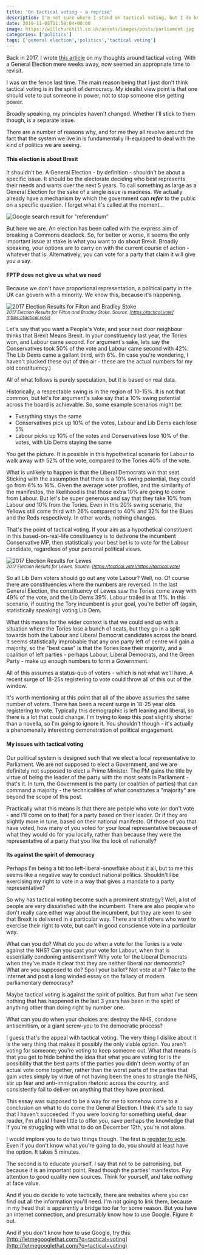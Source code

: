 ```yaml
---
title: 'On tactical voting - a reprise'
description: I'm not sure where I stand on tactical voting, but I do know that we should be talking about it.
date: 2019-11-05T11:58:04+00:00
image: https://willchurchill.co.uk/assets/images/posts/parliament.jpg
categories: ['politics']
tags: ['general election','politics','tactical voting']
---
```

Back in 2017, I wrote [this article](https://blog.politicsmeanspolitics.com/why-im-probably-against-tactical-voting-89590ba368b3) on my thoughts around tactical voting. With a General Election mere weeks away, now seemed an appropriate time to revisit.

I was on the fence last time. The main reason being that I just don't think tactical voting is in the spirit of democracy. My idealist view point is that one should vote to put someone in power, not to stop someone else getting power.

Broadly speaking, my principles haven't changed. Whether I'll stick to them though, is a separate issue.

There are a number of reasons why, and for me they all revolve around the fact that the system we live in is fundamentally ill-equipped to deal with the kind of politics we are seeing.

#### This election is about Brexit

It shouldn't be. A General Election - by definition - shouldn't be about a specific issue. It should be the electorate deciding who best represents their needs and wants over the next 5 years. To call something as large as a General Election for the sake of a single issue is madness. We actually already have a mechanism by which the government can **_refer_** to the public on a specific question. I forget what it's called at the moment...

![Google search result for "referendum"]({{site.url}}/assets/images/posts/image.png)

But here we are. An election has been called with the express aim of breaking a Commons deadlock. So, for better or worse, it seems the only important issue at stake is what you want to do about Brexit. Broadly speaking, your options are to carry on with the current course of action - whatever that is. Alternatively, you can vote for a party that claim it will give you a say. 

#### FPTP does not give us what we need

Because we don't have proportional representation, a political party in the UK can govern with a minority. We know this, because it's happening.

![2017 Election Results for Filton and Bradley Stoke]({{site.url}}/assets/images/posts/image-2.png)
<br><small><em>2017 Election Results for Filton and Bradley Stoke. Source: [https://tactical.vote](https://tactical.vote)</em></small>

Let's say that you want a People's Vote, and your next door neighbour thinks that Brexit Means Brexit. In your constituency last year, the Tories won, and Labour came second. For argument's sake, lets say the Conservatives took 50% of the vote and Labour came second with 42%. The Lib Dems came a gallant third, with 6%. (In case you're wondering, I haven't plucked these out of thin air - these are the actual numbers for my old constituency.)

All of what follows is purely speculation, but it is based on real data.

Historically, a respectable swing is in the region of 10-15%. It is not that common, but let's for argument's sake say that a 10% swing potential across the board is achievable. So, some example scenarios might be:

  * Everything stays the same
  * Conservatives pick up 10% of the votes, Labour and Lib Dems each lose 5%
  * Labour picks up 10% of the votes and Conservatives lose 10% of the votes, with Lib Dems staying the same

You get the picture. It is possible in this hypothetical scenario for Labour to walk away with 52% of the vote, compared to the Tories 40% of the vote.

What is unlikely to happen is that the Liberal Democrats win that seat. Sticking with the assumption that there is a 10% swing potential, they could go from 6% to 16%. Given the average voter profiles, and the similarity of the manifestos, the likelihood is that those extra 10% are going to come from Labour. But let's be super generous and say that they take 10% from Labour _and_ 10% from the Tories. Even in this 20% swing scenario, the Yellows still come third with 26% compared to 40% and 32% for the Blues and the Reds respectively. In other words, nothing changes.

That's the point of tactical voting. If your aim as a hypothetical constituent in this based-on-real-life constituency is to dethrone the incumbent Conservative MP, then statistically your best bet is to vote for the Labour candidate, regardless of your personal political views.

![2017 Election Results for Lewes]({{site.url}}/assets/images/posts/image-3.png)
<br><small><em>2017 Election Results for Lewes. Source: [https://tactical.vote](https://tactical.vote)</em></small>

So all Lib Dem voters should go out any vote Labour? Well, no. Of course there are constituencies where the numbers are reversed. In the last General Election, the constituency of Lewes saw the Tories come away with 49% of the vote, and the Lib Dems 39%. Labour trailed in at 11%. In this scenario, if ousting the Tory incumbent is your goal, you're better off (again, statistically speaking) voting Lib Dem.

What this means for the wider context is that we could end up with a situation where the Tories lose a bunch of seats, but they go in a split towards both the Labour and Liberal Democrat candidates across the board. It seems statistically improbable that any one party left of centre will gain a majority, so the "best case" is that the Tories lose their majority, and a coalition of left parties - perhaps Labour, Liberal Democrats, and the Green Party - make up enough numbers to form a Government.

<pullquote>All of this assumes a status-quo of voters - which is not what we'll have. A recent surge of 18-25s registering to vote could throw all of this out of the window.</pullquote>

It's worth mentioning at this point that all of the above assumes the same number of voters. There has been a recent surge in 18-25 year olds registering to vote. Typically this demographic is left leaning and liberal, so there is a lot that could change. I'm trying to keep this post slightly shorter than a novella, so I'm going to ignore it. You shouldn't though - it's actually a phenomenally interesting demonstration of political engagement.

#### My issues with tactical voting

Our political system is designed such that we elect a local representative to Parliament. We are not supposed to elect a Government, and we are definitely not supposed to elect a Prime Minister. The PM gains the title by virtue of being the leader of the party with the most seats in Parliament - that's it. In turn, the Government is the party (or coalition of parties) that can command a majority - the technicalities of what constitutes a "majority" are beyond the scope of this post.

Practically what this means is that there are people who vote (or don't vote - and I'll come on to that) for a party based on their leader. Or if they are slightly more in tune, based on their national manifesto. Of those of you that have voted, how many of you voted for your local representative because of what they would do for you locally, rather than because they were the representative of a party that you like the look of nationally?

#### Its against the spirit of democracy

Perhaps I'm being a bit too left-liberal-snowflake about it all, but to me this seems like a negative way to conduct national politics. Shouldn't I be exercising my right to vote in a way that gives a mandate to a party representative?

So why has tactical voting become such a prominent strategy? Well, a lot of people are very dissatisfied with the incumbent. There are also people who don't really care either way about the incumbent, but they are keen to see that Brexit is delivered in a particular way. There are still others who want to exercise their right to vote, but can't in good conscience vote in a particular way.

What can you do? What do you do when a vote for the Tories is a vote against the NHS? Can you cast your vote for Labour, when that is essentially condoning antisemitism? Why vote for the Liberal Democrats when they've made it clear that they are neither liberal nor democratic? What are you supposed to do? Spoil your ballot? Not vote at all? Take to the internet and post a long winded essay on the fallacy of modern parliamentary democracy?

Maybe tactical voting is against the spirit of politics. But from what I've seen nothing that has happened in the last 3 years has been in the spirit of anything other than doing right by number one.

<pullquote>What can you do when your choices are: destroy the NHS, condone antisemitism, or a giant screw-you to the democratic process?</pullquote>

I guess that's the appeal with tactical voting. The very thing I dislike about it is the very thing that makes it possibly the only viable option. You aren't voting for someone; you're voting to keep someone out. What that means is that you get to hide behind the idea that what you are voting for is the possibility that the best parts of the parties you didn't deem worthy of an actual vote come together, rather than the worst parts of the parties that gain votes simply by virtue of not having been the ones to strangle the NHS, stir up fear and anti-immigration rhetoric across the country, and consistently fail to deliver on anything that they have promised.

This essay was supposed to be a way for me to somehow come to a conclusion on what to do come the General Election. I think it's safe to say that I haven't succeeded. If you were looking for something useful, dear reader, I'm afraid I have little to offer you, save perhaps the knowledge that if you're struggling with what to do on December 12th, you're not alone.

I would implore you to do two things though. The first is [register to vote](https://www.gov.uk/register-to-vote). Even if you don't know what you're going to do, you should at least have the option. It takes 5 minutes.

The second is to educate yourself. I say that not to be patronising, but because it is an important point. Read though the parties' manifestos. Pay attention to good quality new sources. Think for yourself, and take *nothing* at face value.

And if you do decide to vote tactically, there are websites where you can find out all the information you'll need. I'm not going to link them, because in my head that is apparently a bridge too far for some reason. But you have an internet connection, and presumably know how to use Google. Figure it out.

And if you don't know how to use Google, try this: [http://letmegooglethat.com/?q=tactical+voting](http://letmegooglethat.com/?q=tactical+voting)